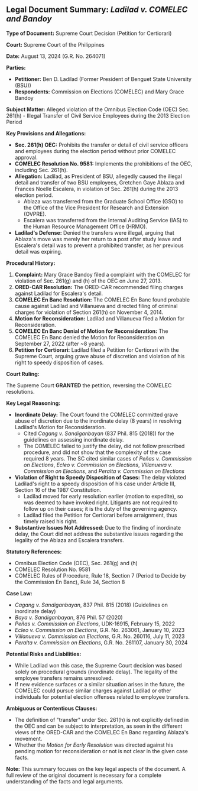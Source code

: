 ## Legal Document Summary: *Ladilad v. COMELEC and Bandoy*

**Type of Document:** Supreme Court Decision (Petition for Certiorari)

**Court:** Supreme Court of the Philippines

**Date:** August 13, 2024 (G.R. No. 264071)

**Parties:**

*   **Petitioner:** Ben D. Ladilad (Former President of Benguet State University (BSU))
*   **Respondents:** Commission on Elections (COMELEC) and Mary Grace Bandoy

**Subject Matter:** Alleged violation of the Omnibus Election Code (OEC) Sec. 261(h) - Illegal Transfer of Civil Service Employees during the 2013 Election Period

**Key Provisions and Allegations:**

*   **Sec. 261(h) OEC:** Prohibits the transfer or detail of civil service officers and employees during the election period without prior COMELEC approval.
*   **COMELEC Resolution No. 9581:** Implements the prohibitions of the OEC, including Sec. 261(h).
*   **Allegation:** Ladilad, as President of BSU, allegedly caused the illegal detail and transfer of two BSU employees, Gretchen Gaye Ablaza and Frances Noelle Escalera, in violation of Sec. 261(h) during the 2013 election period.
    *   Ablaza was transferred from the Graduate School Office (GSO) to the Office of the Vice President for Research and Extension (OVPRE).
    *   Escalera was transferred from the Internal Auditing Service (IAS) to the Human Resource Management Office (HRMO).
*   **Ladilad's Defense:** Denied the transfers were illegal, arguing that Ablaza's move was merely her return to a post after study leave and Escalera's detail was to prevent a prohibited transfer, as her previous detail was expiring.

**Procedural History:**

1.  **Complaint:** Mary Grace Bandoy filed a complaint with the COMELEC for violation of Sec. 261(g) and (h) of the OEC on June 27, 2013.
2.  **ORED-CAR Resolution:** The ORED-CAR recommended filing charges against Ladilad for Escalera's detail.
3.  **COMELEC En Banc Resolution:** The COMELEC En Banc found probable cause against Ladilad and Villanueva and directed filing of criminal charges for violation of Section 261(h) on November 4, 2014.
4.  **Motion for Reconsideration:** Ladilad and Villanueva filed a Motion for Reconsideration.
5.  **COMELEC En Banc Denial of Motion for Reconsideration:**  The COMELEC En Banc denied the Motion for Reconsideration on September 27, 2022 (after ~8 years).
6.  **Petition for Certiorari:** Ladilad filed a Petition for Certiorari with the Supreme Court, arguing grave abuse of discretion and violation of his right to speedy disposition of cases.

**Court Ruling:**

The Supreme Court **GRANTED** the petition, reversing the COMELEC resolutions.

**Key Legal Reasoning:**

*   **Inordinate Delay:** The Court found the COMELEC committed grave abuse of discretion due to the inordinate delay (8 years) in resolving Ladilad's Motion for Reconsideration.
    *   Cited *Cagang v. Sandiganbayan* (837 Phil. 815 (2018)) for the guidelines on assessing inordinate delay.
    *   The COMELEC failed to justify the delay, did not follow prescribed procedure, and did not show that the complexity of the case required 8 years. The SC cited similar cases of *Peñas v. Commission on Elections*, *Ecleo v. Commission on Elections*, *Villanueva v. Commission on Elections*, and *Peralta v. Commission on Elections*
*   **Violation of Right to Speedy Disposition of Cases:**  The delay violated Ladilad's right to a speedy disposition of his case under Article III, Section 16 of the 1987 Constitution.
    *   Ladilad moved for early resolution earlier (motion to expedite), so was deemed to have invoked right. Litigants are not required to follow up on their cases; it is the duty of the governing agency.
    *   Ladilad filed the Petition for Certiorari before arraignment, thus timely raised his right.
*   **Substantive Issues Not Addressed:** Due to the finding of inordinate delay, the Court did not address the substantive issues regarding the legality of the Ablaza and Escalera transfers.

**Statutory References:**

*   Omnibus Election Code (OEC), Sec. 261(g) and (h)
*   COMELEC Resolution No. 9581
*   COMELEC Rules of Procedure, Rule 18, Section 7 (Period to Decide by the Commission En Banc), Rule 34, Section 8

**Case Law:**

*   *Cagang v. Sandiganbayan*, 837 Phil. 815 (2018) (Guidelines on inordinate delay)
*   *Baya v. Sandiganbayan*, 876 Phil. 57 (2020)
*   *Peñas v. Commission on Elections*, UDK-16915, February 15, 2022
*   *Ecleo v. Commission on Elections*, G.R. No. 263061, January 10, 2023
*   *Villanueva v. Commission on Elections*, G.R. No. 260116, July 11, 2023
*   *Peralta v. Commission on Elections*, G.R. No. 261107, January 30, 2024

**Potential Risks and Liabilities:**

*   While Ladilad won this case, the Supreme Court decision was based solely on procedural grounds (inordinate delay). The legality of the employee transfers remains unresolved.
*   If new evidence surfaces or a similar situation arises in the future, the COMELEC could pursue similar charges against Ladilad or other individuals for potential election offenses related to employee transfers.

**Ambiguous or Contentious Clauses:**

*   The definition of "transfer" under Sec. 261(h) is not explicitly defined in the OEC and can be subject to interpretation, as seen in the different views of the ORED-CAR and the COMELEC En Banc regarding Ablaza's movement.
*   Whether the *Motion for Early Resolution* was directed against his pending motion for reconsideration or not is not clear in the given case facts.

**Note:**  This summary focuses on the key legal aspects of the document. A full review of the original document is necessary for a complete understanding of the facts and legal arguments.
